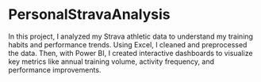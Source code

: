 # PersonalStravaAnalysis
In this project, I analyzed my Strava athletic data to understand my training habits and performance trends. Using Excel, I cleaned and preprocessed the data. Then, with Power BI, I created interactive dashboards to visualize key metrics like annual training volume, activity frequency, and performance improvements.
